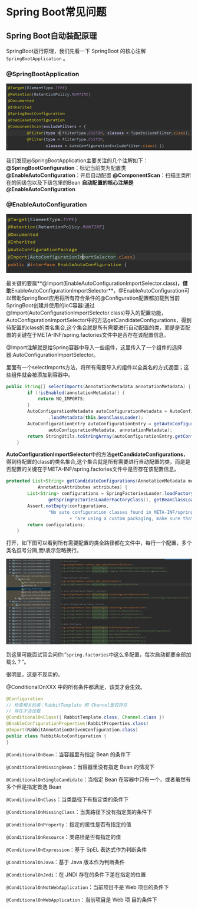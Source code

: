 # Spring Boot常见问题

## Spring Boot自动装配原理

SpringBoot运行原理，我们先看一下 SpringBoot 的核心注解 `SpringBootApplication` 。

### @SpringBootApplication

![](images/spring-boot/springboot-application.png)

我们发现@SpringBootApplication主要关注的几个注解如下：
**@SpringBootConfiguration**：标记当前类为配置类
**@EnableAutoConfiguration**：开启自动配置
**@ComponentScan**：扫描主类所在的同级包以及下级包里的Bean
**自动配置的核心注解是@EnableAutoConfiguration**

### @EnableAutoConfiguration

![EnableAutoConfiguration](images/spring-boot/EnableAutoConfiguration.png)

最关键的要属**@Import(EnableAutoConfigurationImportSelector.class)**，借助**EnableAutoConfigurationImportSelector**，@EnableAutoConfiguration可以帮助SpringBoot应用将所有符合条件的@Configuration配置都加载到当前SpringBoot创建并使用的IoC容器:通过@Import(AutoConfigurationImportSelector.class)导入的配置功能，AutoConfigurationImportSelector中的方法getCandidateConfigurations，得到待配置的class的类名集合,这个集合就是所有需要进行自动配置的类，而是是否配置的关键在于META-INF/spring.factories文件中是否存在该配置信息。

@Import注解就是给Spring容器中导入一些组件，这里传入了一个组件的选择器:AutoConfigurationImportSelector。

里面有一个selectImports方法，将所有需要导入的组件以全类名的方式返回；这些组件就会被添加到容器中。

```java
public String[] selectImports(AnnotationMetadata annotationMetadata) {
		if (!isEnabled(annotationMetadata)) {
			return NO_IMPORTS;
		}
		AutoConfigurationMetadata autoConfigurationMetadata = AutoConfigurationMetadataLoader
				.loadMetadata(this.beanClassLoader);
		AutoConfigurationEntry autoConfigurationEntry = getAutoConfigurationEntry(
				autoConfigurationMetadata, annotationMetadata);
		return StringUtils.toStringArray(autoConfigurationEntry.getConfigurations());
	}
```

**AutoConfigurationImportSelector**中的方法**getCandidateConfigurations**，得到待配置的class的类名集合,这个集合就是所有需要进行自动配置的类，而是是否配置的关键在于META-INF/spring.factories文件中是否存在该配置信息。

```java
protected List<String> getCandidateConfigurations(AnnotationMetadata metadata,
			AnnotationAttributes attributes) {
		List<String> configurations = SpringFactoriesLoader.loadFactoryNames(
				getSpringFactoriesLoaderFactoryClass(), getBeanClassLoader());
		Assert.notEmpty(configurations,
				"No auto configuration classes found in META-INF/spring.factories. If you "
						+ "are using a custom packaging, make sure that file is correct.");
		return configurations;
	}
```

打开，如下图可以看到所有需要配置的类全路径都在文件中，每行一个配置，多个类名逗号分隔,而\表示忽略换行。

![](images/spring-boot/spring-factories.png)

到这里可能面试官会问你:“`spring.factories`中这么多配置，每次启动都要全部加载么？”。

很明显，这是不现实的。

@ConditionalOnXXX 中的所有条件都满足，该类才会生效。

```java
@Configuration
// 检查相关的类：RabbitTemplate 和 Channel是否存在
// 存在才会加载
@ConditionalOnClass({ RabbitTemplate.class, Channel.class })
@EnableConfigurationProperties(RabbitProperties.class)
@Import(RabbitAnnotationDrivenConfiguration.class)
public class RabbitAutoConfiguration {
}

```

`@ConditionalOnBean`：当容器里有指定 Bean 的条件下

`@ConditionalOnMissingBean`：当容器里没有指定 Bean 的情况下

`@ConditionalOnSingleCandidate`：当指定 Bean 在容器中只有一个，或者虽然有多个但是指定首选 Bean

`@ConditionalOnClass`：当类路径下有指定类的条件下

`@ConditionalOnMissingClass`：当类路径下没有指定类的条件下

`@ConditionalOnProperty`：指定的属性是否有指定的值

`@ConditionalOnResource`：类路径是否有指定的值

`@ConditionalOnExpression`：基于 SpEL 表达式作为判断条件

`@ConditionalOnJava`：基于 Java 版本作为判断条件

`@ConditionalOnJndi`：在 JNDI 存在的条件下差在指定的位置

`@ConditionalOnNotWebApplication`：当前项目不是 Web 项目的条件下

`@ConditionalOnWebApplication`：当前项目是 Web 项 目的条件下

